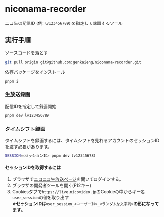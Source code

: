 # niconama-recorder
ニコ生の配信ID (例: `lv123456789`) を指定して録画するツール

## 実行手順

ソースコードを落とす

```sh
git pull origin git@github.com:genkaieng/niconama-recorder.git
```

依存パッケージをインストール
```sh
pnpm i
```

### 生放送録画
配信IDを指定して録画開始
```sh
pnpm dev lv123456789
```



### タイムシフト録画

タイムシフトを録画するには、タイムシフトを見れるアカウントのセッションIDを渡す必要があります。

```sh
SESSION=<セッションID> pnpm dev lv123456789
```

#### セッションIDを取得するには

1. ブラウザで[ニコニコ生放送ページ](https://live.nicovideo.jp)を開いてログインする。
2. ブラウザの開発者ツールを開く(F12キー)
3. Cookiesタブで`https://live.nicovideo.jp`のCookieの中からキー名`user_session`の値を取り出す<br>
**※セッションIDは**`user_session_<ユーザーID>_<ランダムな文字列>`**の形になってます。**
